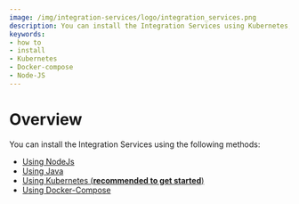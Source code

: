 ```yaml
---
image: /img/integration-services/logo/integration_services.png
description: You can install the Integration Services using Kubernetes, Docker-Compose or NodeJs. 
keywords:
- how to
- install
- Kubernetes
- Docker-compose
- Node-JS
---
```


# Overview

You can install the Integration Services using the following methods: 

* [Using NodeJs](installation/nodejs/local_setup.md)
* [Using Java](installation/java/local_setup.md)
* [Using Kubernetes (**recommended to get started**)](installation/kubernetes/local_setup.md)
* [Using Docker-Compose](installation/docker_compose/docker_compose.md)
